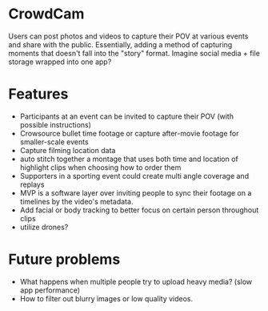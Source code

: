 # CrowdCam
Users can post photos and videos to capture their POV at various events and share with the public. Essentially, adding a method of capturing moments that doesn't fall into the "story" format. Imagine social media + file storage wrapped into one app? 

# Features

- Participants at an event can be invited to capture their POV (with possible instructions)
- Crowsource bullet time footage or capture after-movie footage for smaller-scale events
- Capture filming location data
- auto stitch together a montage that uses both time and location of highlight clips when choosing how to order them
- Supporters in a sporting event could create multi angle coverage and replays
- MVP is a software layer over inviting people to sync their footage on a timelines by the video's metadata. 
- Add facial or body tracking to better focus on certain person throughout clips
- utilize drones?

# Future problems
- What happens when multiple people try to upload heavy media? (slow app performance)
- How to filter out blurry images or low quality videos. 

